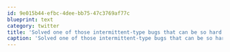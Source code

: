 ```yaml
---
id: 9e015b44-efbc-4dee-bb75-47c3769af77c
blueprint: text
category: twitter
title: 'Solved one of those intermittent-type bugs that can be so hard to reproduce consistently.  Love the challenge.'
caption: 'Solved one of those intermittent-type bugs that can be so hard to reproduce consistently.  Love the challenge.'
---
```

